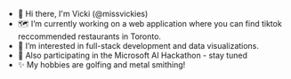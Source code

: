 - 👋 Hi there, I'm Vicki (@missvickies)
- 🗺 I’m currently working on a web application where you can find tiktok reccommended restaurants in Toronto.
- 👀 I’m interested in full-stack development and data visualizations. 
- 🌱 Also participating in the Microsoft AI Hackathon - stay tuned
- ✨ My hobbies are golfing and metal smithing!
